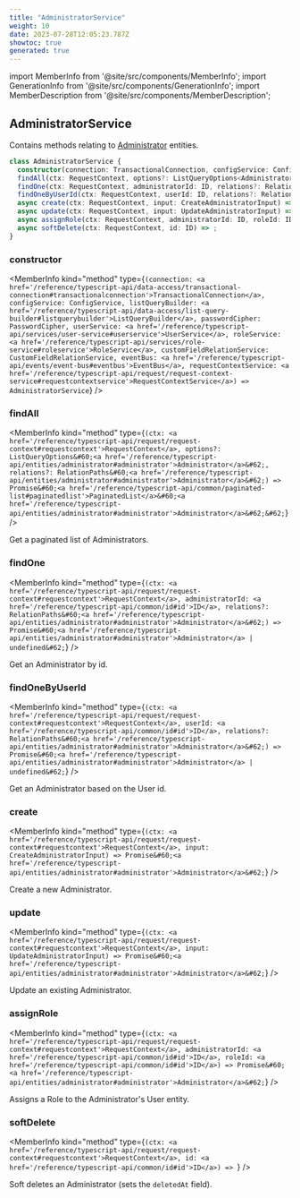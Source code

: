 ```yaml
---
title: "AdministratorService"
weight: 10
date: 2023-07-28T12:05:23.787Z
showtoc: true
generated: true
---
```

<!-- This file was generated from the Vendure source. Do not modify. Instead, re-run the "docs:build" script -->
import MemberInfo from '@site/src/components/MemberInfo';
import GenerationInfo from '@site/src/components/GenerationInfo';
import MemberDescription from '@site/src/components/MemberDescription';


## AdministratorService

<GenerationInfo sourceFile="packages/core/src/service/services/administrator.service.ts" sourceLine="40" packageName="@vendure/core" />

Contains methods relating to <a href='/reference/typescript-api/entities/administrator#administrator'>Administrator</a> entities.

```ts title="Signature"
class AdministratorService {
  constructor(connection: TransactionalConnection, configService: ConfigService, listQueryBuilder: ListQueryBuilder, passwordCipher: PasswordCipher, userService: UserService, roleService: RoleService, customFieldRelationService: CustomFieldRelationService, eventBus: EventBus, requestContextService: RequestContextService)
  findAll(ctx: RequestContext, options?: ListQueryOptions<Administrator>, relations?: RelationPaths<Administrator>) => Promise<PaginatedList<Administrator>>;
  findOne(ctx: RequestContext, administratorId: ID, relations?: RelationPaths<Administrator>) => Promise<Administrator | undefined>;
  findOneByUserId(ctx: RequestContext, userId: ID, relations?: RelationPaths<Administrator>) => Promise<Administrator | undefined>;
  async create(ctx: RequestContext, input: CreateAdministratorInput) => Promise<Administrator>;
  async update(ctx: RequestContext, input: UpdateAdministratorInput) => Promise<Administrator>;
  async assignRole(ctx: RequestContext, administratorId: ID, roleId: ID) => Promise<Administrator>;
  async softDelete(ctx: RequestContext, id: ID) => ;
}
```

<div className="members-wrapper">

### constructor

<MemberInfo kind="method" type={`(connection: <a href='/reference/typescript-api/data-access/transactional-connection#transactionalconnection'>TransactionalConnection</a>, configService: ConfigService, listQueryBuilder: <a href='/reference/typescript-api/data-access/list-query-builder#listquerybuilder'>ListQueryBuilder</a>, passwordCipher: PasswordCipher, userService: <a href='/reference/typescript-api/services/user-service#userservice'>UserService</a>, roleService: <a href='/reference/typescript-api/services/role-service#roleservice'>RoleService</a>, customFieldRelationService: CustomFieldRelationService, eventBus: <a href='/reference/typescript-api/events/event-bus#eventbus'>EventBus</a>, requestContextService: <a href='/reference/typescript-api/request/request-context-service#requestcontextservice'>RequestContextService</a>) => AdministratorService`}   />


### findAll

<MemberInfo kind="method" type={`(ctx: <a href='/reference/typescript-api/request/request-context#requestcontext'>RequestContext</a>, options?: ListQueryOptions&#60;<a href='/reference/typescript-api/entities/administrator#administrator'>Administrator</a>&#62;, relations?: RelationPaths&#60;<a href='/reference/typescript-api/entities/administrator#administrator'>Administrator</a>&#62;) => Promise&#60;<a href='/reference/typescript-api/common/paginated-list#paginatedlist'>PaginatedList</a>&#60;<a href='/reference/typescript-api/entities/administrator#administrator'>Administrator</a>&#62;&#62;`}   />

Get a paginated list of Administrators.
### findOne

<MemberInfo kind="method" type={`(ctx: <a href='/reference/typescript-api/request/request-context#requestcontext'>RequestContext</a>, administratorId: <a href='/reference/typescript-api/common/id#id'>ID</a>, relations?: RelationPaths&#60;<a href='/reference/typescript-api/entities/administrator#administrator'>Administrator</a>&#62;) => Promise&#60;<a href='/reference/typescript-api/entities/administrator#administrator'>Administrator</a> | undefined&#62;`}   />

Get an Administrator by id.
### findOneByUserId

<MemberInfo kind="method" type={`(ctx: <a href='/reference/typescript-api/request/request-context#requestcontext'>RequestContext</a>, userId: <a href='/reference/typescript-api/common/id#id'>ID</a>, relations?: RelationPaths&#60;<a href='/reference/typescript-api/entities/administrator#administrator'>Administrator</a>&#62;) => Promise&#60;<a href='/reference/typescript-api/entities/administrator#administrator'>Administrator</a> | undefined&#62;`}   />

Get an Administrator based on the User id.
### create

<MemberInfo kind="method" type={`(ctx: <a href='/reference/typescript-api/request/request-context#requestcontext'>RequestContext</a>, input: CreateAdministratorInput) => Promise&#60;<a href='/reference/typescript-api/entities/administrator#administrator'>Administrator</a>&#62;`}   />

Create a new Administrator.
### update

<MemberInfo kind="method" type={`(ctx: <a href='/reference/typescript-api/request/request-context#requestcontext'>RequestContext</a>, input: UpdateAdministratorInput) => Promise&#60;<a href='/reference/typescript-api/entities/administrator#administrator'>Administrator</a>&#62;`}   />

Update an existing Administrator.
### assignRole

<MemberInfo kind="method" type={`(ctx: <a href='/reference/typescript-api/request/request-context#requestcontext'>RequestContext</a>, administratorId: <a href='/reference/typescript-api/common/id#id'>ID</a>, roleId: <a href='/reference/typescript-api/common/id#id'>ID</a>) => Promise&#60;<a href='/reference/typescript-api/entities/administrator#administrator'>Administrator</a>&#62;`}   />

Assigns a Role to the Administrator's User entity.
### softDelete

<MemberInfo kind="method" type={`(ctx: <a href='/reference/typescript-api/request/request-context#requestcontext'>RequestContext</a>, id: <a href='/reference/typescript-api/common/id#id'>ID</a>) => `}   />

Soft deletes an Administrator (sets the `deletedAt` field).


</div>
